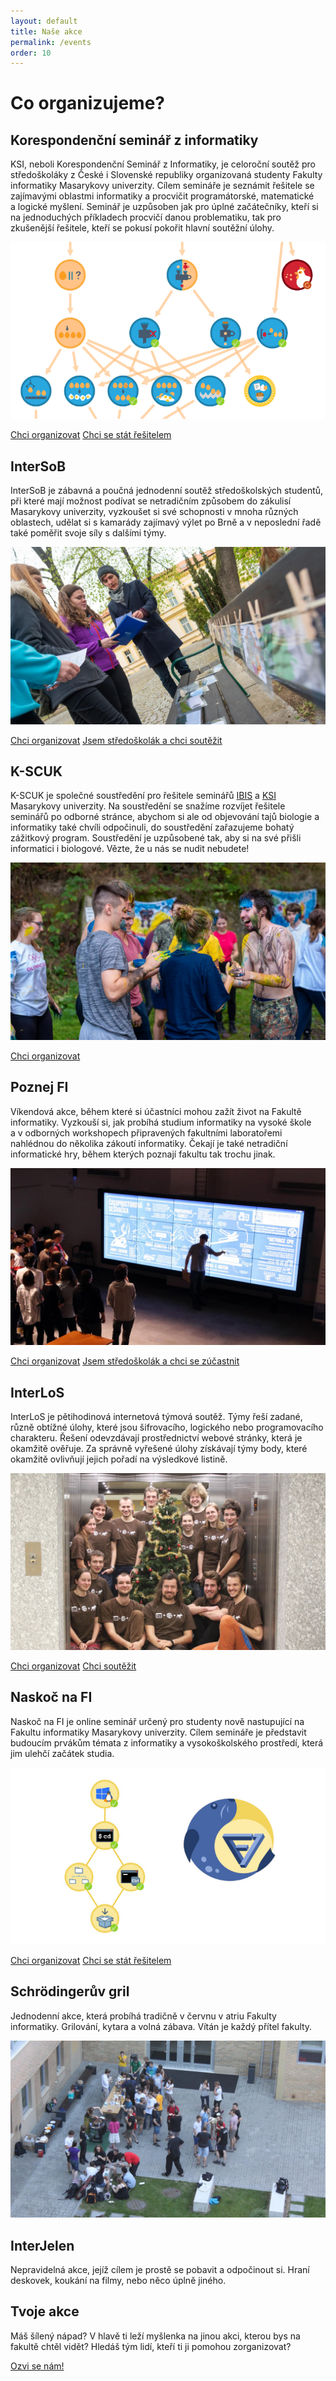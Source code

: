 ```yaml
---
layout: default
title: Naše akce
permalink: /events
order: 10
---
```


# Co organizujeme?

## Korespondenční seminář z informatiky

KSI, neboli Korespondenční Seminář z Informatiky, je celoroční soutěž pro
středoškoláky z České i Slovenské republiky organizovaná studenty Fakulty
informatiky Masarykovy univerzity. Cílem semináře je seznámit řešitele se
zajímavými oblastmi informatiky a procvičit programátorské, matematické
a logické myšlení. Seminář je uzpůsoben jak pro úplné začátečníky, kteří si na
jednoduchých příkladech procvičí danou problematiku, tak pro zkušenější
řešitele, kteří se pokusí pokořit hlavní soutěžní úlohy.

<img src="/img/ksi.png" alt="KSI" />

<a class="btn btn-large" href="/event-join">Chci organizovat</a>
<a class="btn btn-large" href="https://ksi.fi.muni.cz">Chci se stát řešitelem</a>


## InterSoB

InterSoB je zábavná a poučná jednodenní soutěž středoškolských studentů, při
které mají možnost podívat se netradičním způsobem do zákulisí Masarykovy
univerzity, vyzkoušet si své schopnosti v mnoha různých oblastech, udělat si
s kamarády zajímavý výlet po Brně a v neposlední řadě také poměřit svoje síly
s dalšími týmy.

<img src="/img/intersob.jpg" alt="InterSoB" />

<a class="btn btn-large" href="/event-join">Chci organizovat</a>
<a class="btn btn-large" href="https://intersob.math.muni.cz/">Jsem středoškolák a chci soutěžit</a>


## K-SCUK

K-SCUK je společné soustředění pro řešitele seminářů
[IBIS](https://ibis.sci.muni.cz/) a [KSI](https://ksi.fi.muni.cz) Masarykovy
univerzity. Na soustředění se snažíme rozvíjet řešitele seminářů po odborné
stránce, abychom si ale od objevování tajů biologie a informatiky také chvíli
odpočinuli, do soustředění zařazujeme bohatý zážitkový program. Soustředění je
uzpůsobené tak, aby si na své přišli informatici i biologové. Vězte, že u nás
se nudit nebudete!

<img src="/img/kscuk.jpg" alt="K-SCUK" />

<a class="btn btn-large" href="/event-join">Chci organizovat</a>


## Poznej FI

Víkendová akce, během které si účastníci mohou zažít život na Fakultě
informatiky. Vyzkouší si, jak probíhá studium informatiky na vysoké škole
a v odborných workshopech připravených fakultními laboratořemi nahlédnou do
několika zákoutí informatiky. Čekají je také netradiční informatické hry, během
kterých poznají fakultu tak trochu jinak.

<img src="/img/poznejfi.jpg" alt="Poznej FI" />

<a class="btn btn-large" href="/event-join">Chci organizovat</a>
<a class="btn btn-large" href="https://poznej.fi.muni.cz">Jsem středoškolák a chci se zúčastnit</a>


## InterLoS

InterLoS je pětihodinová internetová týmová soutěž. Týmy řeší zadané, různě
obtížné úlohy, které jsou šifrovacího, logického nebo programovacího
charakteru. Řešení odevzdávají prostřednictví webové stránky, která je okamžitě
ověřuje. Za správně vyřešené úlohy získávají týmy body, které okamžitě
ovlivňují jejich pořadí na výsledkové listině.

<img src="/img/interlos.jpg" alt="InterLoS" />

<a class="btn btn-large" href="/event-join">Chci organizovat</a>
<a class="btn btn-large" href="https://interlos.fi.muni.cz">Chci soutěžit</a>


## Naskoč na FI

Naskoč na FI je online seminář určený pro studenty nově nastupující
na Fakultu informatiky Masarykovy univerzity.
Cílem semináře je představit budoucím prvákům témata z informatiky
a vysokoškolského prostředí, která jim ulehčí začátek studia.

<img src="/img/naskoc.jpg" alt="Naskoč na FI" />

<a class="btn btn-large" href="/event-join">Chci organizovat</a>
<a class="btn btn-large" href="https://naskoc.fi.muni.cz/">Chci se stát řešitelem</a>


## Schrödingerův gril

Jednodenní akce, která probíhá tradičně v červnu v atriu Fakulty informatiky.
Grilování, kytara a volná zábava. Vítán je každý přítel fakulty.

<img src="/img/gril.jpg" alt="Gril" />

## InterJelen

Nepravidelná akce, jejíž cílem je prostě se pobavit a odpočinout si. Hraní
deskovek, koukání na filmy, nebo něco úplně jiného.


## Tvoje akce

Máš šílený nápad? V hlavě ti leží myšlenka na jinou akci, kterou bys na fakultě
chtěl vidět? Hledáš tým lidí, kteří ti ji pomohou zorganizovat?

<a class="btn btn-large" href="/#contact">Ozvi se nám!</a>
